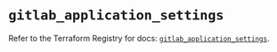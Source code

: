 # `gitlab_application_settings`

Refer to the Terraform Registry for docs: [`gitlab_application_settings`](https://registry.terraform.io/providers/gitlabhq/gitlab/17.9.0/docs/resources/application_settings).
